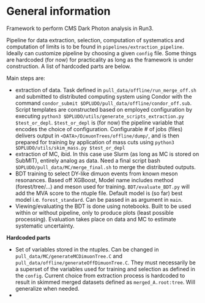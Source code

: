 # General information

Framework to perform CMS Dark Photon analysis in Run3.

Pipeline for data extraction, selection, computation of systematics and computation of limits is to be found in `pipelines/extraction_pipeline`. Ideally can customize pipeline by choosing a given `config` file. Some things are hardcoded (for now) for practicality as long as the framework is under construction. A list of hardcoded parts are below.

Main steps are:
* extraction of data. Task defined in `pull_data/offline/run_merge_off.sh` and submitted to distributed computing system using Condor with the command `condor_submit $DPLUDO/pull_data/offline/condor_off.sub`. Script templates are constructed based on employed configuration by executing `python3 $DPLUDO/utils/generate_scripts_extraction.py $test_or_depl`. `$test_or_depl` is (for now) the pipeline variable that encodes the choice of configuration. Configurable # of jobs (files) delivers output in `<DATA>/DimuonTrees/offline/dump/`, and is then prepared for training by application of mass cuts using `python3 $DPLUDO/utils/skim_mass.py $test_or_depl`
* extraction of MC, ibid. In this case use Slurm (as long as MC is stored on SubMIT), entirely analog as data. Need a final script bash `$DPLUDO/pull_data/MC/merge_final.sh` to merge the distributed outputs. 
* BDT training to select DY-like dimuon events from known meson resonances. Based off XGBoost, Model name includes method (forest/tree/...) and meson used for training. `BDT/evaluate_BDT.py` will add the MVA score to the ntuple file. Default model is (so far) best model i.e. `forest_standard`. Can be passed in as argument in `main`. 
* Viewing/evaluating the BDT is done using notebooks. Built to be used within or without pipeline, only to produce plots (least possible processing). Evaluation takes place on data and MC to estimate systematic uncertainty.  



**Hardcoded parts**
- Set of variables stored in the ntuples. Can be changed in `pull_data/MC/generateMCDimuonTree.C` and `pull_data/offline/generateOffDimuonTree.C`. They must necessarily be a superset of the variables used for training and selection as defined in the `config`. Current choice from extraction process is hardcoded to result in skimmed merged datasets defined as `merged_A.root:tree`. Will generalize when needed. 
- 